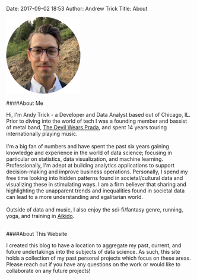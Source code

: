 ﻿Date: 2017-09-02 18:53 
Author: Andrew Trick 
Title: About

<img src="../img/headshot.png" style="width: 200px;"/>

<br>

 
####About Me

Hi, I'm Andy Trick - a Developer and Data Analyst based out of Chicago, IL. Prior to diving into the world of tech I was a founding member and bassist of metal band, <a href="https://www.tdwpband.com/">The Devil Wears Prada</a>, and spent 14 years touring internationally playing music. 
<br><br>
I'm a big fan of numbers and have spent the past six years gaining knowledge and experience in the world of data science; focusing in particular on statistics, data visualization, and machine learning. Professionally, I'm adept at building analytics applications to support decision-making and improve business operations. Personally, I spend my free time looking into hidden patterns found in societal/cultural data and visualizing these in stimulating ways. I am a firm believer that sharing and highlighting the unapparent trends and inequalities found in societal data can lead to a more understanding and egalitarian world. 
<br><br>
Outside of data and music, I also enjoy the sci-fi/fantasy genre, running, yoga, and training in <a href="http://www.japaneseculturecenter.com/">Aikido</a>.
 
<br>
####About This Website

I created this blog to have a location to aggregate my past, current, and future undertakings into the subjects of data science. As such, this site holds a collection of my past personal projects which focus on these areas. Please reach out if you have any questions on the work or would like to collaborate on any future projects!